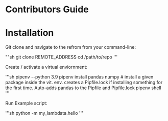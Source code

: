 # Contributors Guide

# Installation

Git clone and navigate to the refrom from your command-line:

""sh
git clone REMOTE_ADDRESS
cd /path/to/repo
'''

Create / activate a virtual enviornment:

'''sh
pipenv --python 3.9
pipenv install pandas numpy # install a given package inside the vit. env.
creates a Pipfile.lock if installing something for the first time.
Auto-adds pandas to the Pipfile and Pipfile.lock
pipenv shell
'''

Run Example script:

'''sh
python -m my_lambdata.hello
'''
